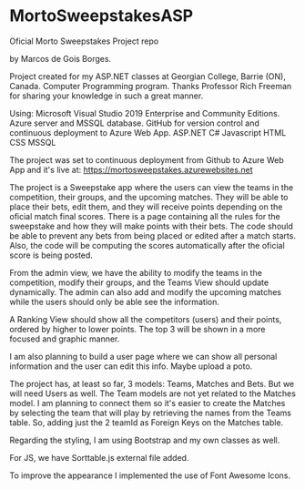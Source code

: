 # MortoSweepstakesASP
Oficial Morto Sweepstakes Project repo

by Marcos de Gois Borges.

Project created for my ASP.NET classes at Georgian College, Barrie (ON), Canada. Computer Programming program.
Thanks Professor Rich Freeman for sharing your knowledge in such a great manner.

Using:  Microsoft Visual Studio 2019 Enterprise and Community Editions.
        Azure server and MSSQL database.
        GitHub for version control and continuous deployment to Azure Web App.
        ASP.NET
        C#
        Javascript
        HTML
        CSS
        MSSQL
        
The project was set to continuous deployment from Github to Azure Web App and it's live at: https://mortosweepstakes.azurewebsites.net
        
The project is a Sweepstake app where the users can view the teams in the competition, their groups, and the upcoming matches. They will be able to place their bets, edit them, and they will receive points depending on the oficial match final scores. There is a page containing all the rules for the sweepstake and how they will make points with their bets. The code should be able to prevent any bets from being placed or edited after a match starts. Also, the code will be computing the scores automatically after the oficial score is being posted.

From the admin view, we have the ability to modify the teams in the competition, modify their groups, and the Teams View should update dynamically. The admin can also add and modify the upcoming matches while the users should only be able see the information.

A Ranking View should show all the competitors (users) and their points, ordered by higher to lower points. The top 3 will be shown in a more focused and graphic manner.

I am also planning to build a user page where we can show all personal information and the user can edit this info. Maybe upload a poto.

The project has, at least so far, 3 models: Teams, Matches and Bets. But we will need Users as well. The Team models are not yet related to the Matches model. I am planning to connect them so it's easier to create the Matches by selecting the team that will play by retrieving the names from the Teams table. So, adding just the 2 teamId as Foreign Keys on the Matches table. 

Regarding the styling, I am using Bootstrap and my own classes as well.

For JS, we have Sorttable.js external file added.

To improve the appearance I implemented the use of Font Awesome Icons.
